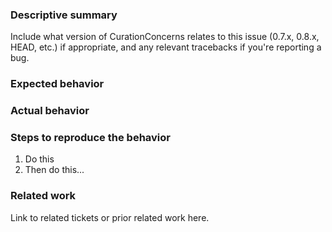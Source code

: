 ### Descriptive summary

Include what version of CurationConcerns relates to this issue (0.7.x, 0.8.x, HEAD, etc.) if appropriate, and any relevant tracebacks if you're reporting a bug.

### Expected behavior

### Actual behavior

### Steps to reproduce the behavior

1. Do this
1. Then do this...

### Related work

Link to related tickets or prior related work here.
